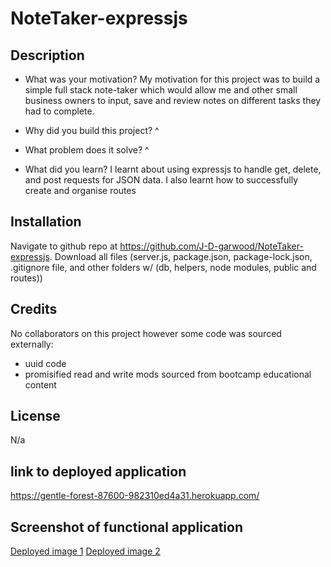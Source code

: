 # NoteTaker-expressjs

## Description
- What was your motivation?
My motivation for this project was to build a simple full stack note-taker which would allow me and other small business owners to input,
save and review notes on different tasks they had to complete.

- Why did you build this project? 
^

- What problem does it solve?
^

- What did you learn?
I learnt about using expressjs to handle get, delete, and post requests for JSON data. I also learnt how to successfully create and organise
routes

## Installation

Navigate to github repo at https://github.com/J-D-garwood/NoteTaker-expressjs. Download all files (server.js, package.json, package-lock.json, .gitignore file, and other folders w/ (db, helpers, node modules, public and routes))

## Credits

No collaborators on this project however some code was sourced externally:
- uuid code
- promisified read and write mods
sourced from bootcamp educational content

## License

N/a

## link to deployed application

https://gentle-forest-87600-982310ed4a31.herokuapp.com/

## Screenshot of functional application

[Deployed image 1](./assets/ssets/Deployed_1.png)
[Deployed image 2](./assets/ssets/Deployed_2.png)
